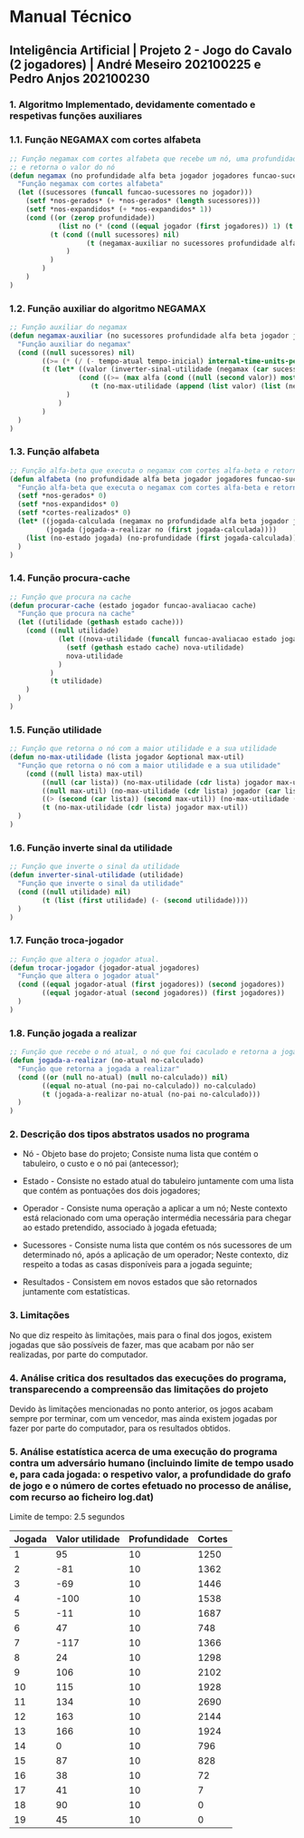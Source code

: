 # **Manual Técnico**

## Inteligência Artificial | Projeto 2 - Jogo do Cavalo (2 jogadores) | André Meseiro 202100225 e Pedro Anjos 202100230

### 1. Algoritmo Implementado, devidamente comentado e respetivas funções auxiliares

### 1.1. Função NEGAMAX com cortes alfabeta

```lisp
;; Função negamax com cortes alfabeta que recebe um nó, uma profundidade, um alfa, um beta, um jogador, uma lista de jogadores, uma função de sucessores e uma função de avaliação 
;; e retorna o valor do nó
(defun negamax (no profundidade alfa beta jogador jogadores funcao-sucessores funcao-avaliacao &optional (cache (make-hash-table)) (limite 5000) (folga 50) (tempo-inicial (get-internal-real-time)))
  "Função negamax com cortes alfabeta"
  (let ((sucessores (funcall funcao-sucessores no jogador)))
    (setf *nos-gerados* (+ *nos-gerados* (length sucessores)))
    (setf *nos-expandidos* (+ *nos-expandidos* 1))
    (cond ((or (zerop profundidade))
            (list no (* (cond ((equal jogador (first jogadores)) 1) (t -1)) (procurar-cache (no-estado no) jogador funcao-avaliacao cache))))
          (t (cond ((null sucessores) nil)
                   (t (negamax-auxiliar no sucessores profundidade alfa beta jogador jogadores funcao-sucessores funcao-avaliacao cache limite folga tempo-inicial))
              )
          )
        )
    )
)
```

### 1.2. Função auxiliar do algoritmo NEGAMAX

```lisp
;; Função auxiliar do negamax
(defun negamax-auxiliar (no sucessores profundidade alfa beta jogador jogadores funcao-sucessores funcao-avaliacao cache limite folga tempo-inicial &aux (tempo-atual (get-internal-real-time)))
  "Função auxiliar do negamax"
  (cond ((null sucessores) nil)
        ((>= (* (/ (- tempo-atual tempo-inicial) internal-time-units-per-second) 1000) (- limite folga)) nil)
        (t (let* ((valor (inverter-sinal-utilidade (negamax (car sucessores) (1- profundidade) (- beta) (- alfa) (trocar-jogador jogador jogadores) jogadores funcao-sucessores funcao-avaliacao cache limite folga tempo-inicial))))
                 (cond ((>= (max alfa (cond ((null (second valor)) most-negative-double-float) (t (second valor)))) beta) (progn (setf *cortes-realizados* (+ *cortes-realizados* 1)) nil))
                    (t (no-max-utilidade (append (list valor) (list (negamax-auxiliar no (cdr sucessores) profundidade (max alfa (cond ((null (second valor)) most-negative-double-float) (t (second valor)))) beta jogador jogadores funcao-sucessores funcao-avaliacao cache limite folga tempo-inicial))) jogador))
              )
            )
        )
  )
)
```

### 1.3. Função alfabeta

```lisp
;; Função alfa-beta que executa o negamax com cortes alfa-beta e retorna o valor do nó e o tempo de execução
(defun alfabeta (no profundidade alfa beta jogador jogadores funcao-sucessores funcao-avaliacao &optional (cache (make-hash-table)) (limite 5000) (folga 10) (tempo-inicial (get-internal-real-time)))
  "Função alfa-beta que executa o negamax com cortes alfa-beta e retorna o valor do nó e o tempo de execução"
  (setf *nos-gerados* 0)
  (setf *nos-expandidos* 0)
  (setf *cortes-realizados* 0)
  (let* ((jogada-calculada (negamax no profundidade alfa beta jogador jogadores funcao-sucessores funcao-avaliacao cache limite folga tempo-inicial))
         (jogada (jogada-a-realizar no (first jogada-calculada))))
    (list (no-estado jogada) (no-profundidade (first jogada-calculada)) (second jogada-calculada) (/ (- (get-internal-real-time) tempo-inicial) internal-time-units-per-second) *nos-expandidos* *nos-gerados* *cortes-realizados*)
  )
)
```

### 1.4. Função procura-cache

```lisp
;; Função que procura na cache
(defun procurar-cache (estado jogador funcao-avaliacao cache)
  "Função que procura na cache"
  (let ((utilidade (gethash estado cache)))
    (cond ((null utilidade) 
            (let ((nova-utilidade (funcall funcao-avaliacao estado jogador)))
              (setf (gethash estado cache) nova-utilidade)
              nova-utilidade
            )
          )
          (t utilidade)
    )
  )
)
```

### 1.5. Função utilidade

```lisp
;; Função que retorna o nó com a maior utilidade e a sua utilidade
(defun no-max-utilidade (lista jogador &optional max-util)
  "Função que retorna o nó com a maior utilidade e a sua utilidade"
    (cond ((null lista) max-util)
        ((null (car lista)) (no-max-utilidade (cdr lista) jogador max-util))
        ((null max-util) (no-max-utilidade (cdr lista) jogador (car lista)))
        ((> (second (car lista)) (second max-util)) (no-max-utilidade (cdr lista) jogador (car lista)))
        (t (no-max-utilidade (cdr lista) jogador max-util))
  )
)
```

### 1.6. Função inverte sinal da utilidade

```lisp
;; Função que inverte o sinal da utilidade
(defun inverter-sinal-utilidade (utilidade)
  "Função que inverte o sinal da utilidade"
  (cond ((null utilidade) nil)
        (t (list (first utilidade) (- (second utilidade))))
  )
)
```

### 1.7. Função troca-jogador

```lisp
;; Função que altera o jogador atual.
(defun trocar-jogador (jogador-atual jogadores)
  "Função que altera o jogador atual"
  (cond ((equal jogador-atual (first jogadores)) (second jogadores))
        ((equal jogador-atual (second jogadores)) (first jogadores))
  )
)
```

### 1.8. Função jogada a realizar

```lisp
;; Função que recebe o nó atual, o nó que foi caculado e retorna a jogada a realizar.
(defun jogada-a-realizar (no-atual no-calculado)
  "Função que retorna a jogada a realizar"
  (cond ((or (null no-atual) (null no-calculado)) nil)
        ((equal no-atual (no-pai no-calculado)) no-calculado)
        (t (jogada-a-realizar no-atual (no-pai no-calculado)))
  )
)
```

### 2. Descrição dos tipos abstratos usados no programa

* Nó - Objeto base do projeto; Consiste numa lista que contém o tabuleiro, o custo e o nó pai (antecessor);

* Estado - Consiste no estado atual do tabuleiro juntamente com uma lista que contém as pontuações dos dois jogadores;

* Operador - Consiste numa operação a aplicar a um nó; Neste contexto está relacionado com uma operação intermédia necessária para chegar ao estado pretendido, associado à jogada efetuada;

* Sucessores - Consiste numa lista que contém os nós sucessores de um determinado nó, após a aplicação de um operador; Neste contexto, diz respeito a todas as casas disponíveis para a jogada seguinte;

* Resultados - Consistem em novos estados que são retornados juntamente com estatísticas.

### 3. Limitações

No que diz respeito às limitações, mais para o final dos jogos, existem jogadas que são possíveis de fazer, mas que acabam por não ser realizadas, por parte do computador.

### 4. Análise critica dos resultados das execuções do programa, transparecendo a compreensão das limitações do projeto

Devido às limitações mencionadas no ponto anterior, os jogos acabam sempre por terminar, com um vencedor, mas ainda existem jogadas por fazer por parte do computador, para os resultados obtidos.

### 5. Análise estatística acerca de uma execução do programa contra um adversário humano (incluindo limite de tempo usado e, para cada jogada: o respetivo valor, a profundidade do grafo de jogo e o número de cortes efetuado no processo de análise, com recurso ao ficheiro log.dat)

Limite de tempo: 2.5 segundos

| Jogada | Valor utilidade | Profundidade | Cortes |
| --- | --- | --- | --- |
| 1 | 95 | 10 | 1250 |
| 2 | -81 | 10 | 1362 |
| 3 | -69 | 10 | 1446 |
| 4 | -100 | 10 | 1538 |
| 5 | -11 | 10 | 1687 |
| 6 | 47 | 10 | 748 |
| 7 | -117 | 10 | 1366 |
| 8 | 24 | 10 | 1298 |
| 9 | 106 | 10 | 2102 |
| 10 | 115 | 10 | 1928 |
| 11 | 134 | 10 | 2690 |
| 12 | 163 | 10 | 2144 |
| 13 | 166 | 10 | 1924 |
| 14 | 0 | 10 | 796 |
| 15 | 87 | 10 | 828 |
| 16 | 38 | 10 | 72 |
| 17 | 41 | 10 | 7 |
| 18 | 90 | 10 | 0 |
| 19 | 45 | 10 | 0 |
